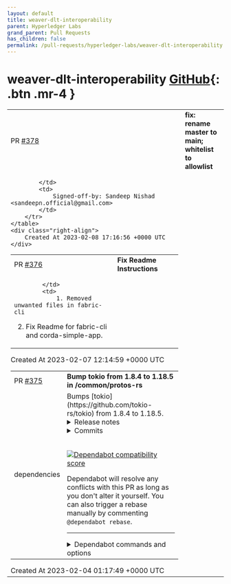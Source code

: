```yaml
---
layout: default
title: weaver-dlt-interoperability
parent: Hyperledger Labs
grand_parent: Pull Requests
has_children: false
permalink: /pull-requests/hyperledger-labs/weaver-dlt-interoperability
---
```


# weaver-dlt-interoperability <span class="fs-3 right-align">[GitHub](https://github.com/hyperledger-labs/weaver-dlt-interoperability){: .btn .mr-4 }</span>


<div>
    <table>
        <tr>
            <td>
                PR <a href="https://github.com/hyperledger-labs/weaver-dlt-interoperability/pull/378" class=".btn">#378</a>
            </td>
            <td>
                <b>
                    fix: rename master to main; whitelist to allowlist
                </b>
            </td>
        </tr>
        <tr>
            <td>
                
            </td>
            <td>
                Signed-off-by: Sandeep Nishad <sandeepn.official@gmail.com>
            </td>
        </tr>
    </table>
    <div class="right-align">
        Created At 2023-02-08 17:16:56 +0000 UTC
    </div>
</div>

<div>
    <table>
        <tr>
            <td>
                PR <a href="https://github.com/hyperledger-labs/weaver-dlt-interoperability/pull/376" class=".btn">#376</a>
            </td>
            <td>
                <b>
                    Fix Readme Instructions
                </b>
            </td>
        </tr>
        <tr>
            <td>
                
            </td>
            <td>
                1. Removed unwanted files in fabric-cli
2. Fix Readme for fabric-cli and corda-simple-app.
            </td>
        </tr>
    </table>
    <div class="right-align">
        Created At 2023-02-07 12:14:59 +0000 UTC
    </div>
</div>

<div>
    <table>
        <tr>
            <td>
                PR <a href="https://github.com/hyperledger-labs/weaver-dlt-interoperability/pull/375" class=".btn">#375</a>
            </td>
            <td>
                <b>
                    Bump tokio from 1.8.4 to 1.18.5 in /common/protos-rs
                </b>
            </td>
        </tr>
        <tr>
            <td>
                <span class="chip">dependencies</span>
            </td>
            <td>
                Bumps [tokio](https://github.com/tokio-rs/tokio) from 1.8.4 to 1.18.5.
<details>
<summary>Release notes</summary>
<p><em>Sourced from <a href="https://github.com/tokio-rs/tokio/releases">tokio's releases</a>.</em></p>
<blockquote>
<h2>Tokio v1.18.3</h2>
<h1>1.18.3 (September 27, 2022)</h1>
<p>This release removes the dependency on the <code>once_cell</code> crate to restore the MSRV of the 1.18.x LTS release. (<a href="https://github-redirect.dependabot.com/tokio-rs/tokio/issues/5048">#5048</a>)</p>
<p><a href="https://github-redirect.dependabot.com/tokio-rs/tokio/issues/5048">#5048</a>: <a href="https://github-redirect.dependabot.com/tokio-rs/tokio/pull/5048">tokio-rs/tokio#5048</a></p>
<h2>Tokio v1.18.2</h2>
<h1>1.18.2 (May 5, 2022)</h1>
<p>Add missing features for the <code>winapi</code> dependency. (<a href="https://github-redirect.dependabot.com/tokio-rs/tokio/issues/4663">#4663</a>)</p>
<p><a href="https://github-redirect.dependabot.com/tokio-rs/tokio/issues/4663">#4663</a>: <a href="https://github-redirect.dependabot.com/tokio-rs/tokio/pull/4663">tokio-rs/tokio#4663</a></p>
<h2>Tokio v1.18.1</h2>
<h1>1.18.1 (May 2, 2022)</h1>
<p>The 1.18.0 release broke the build for targets without 64-bit atomics when building with <code>tokio_unstable</code>. This release fixes that. (<a href="https://github-redirect.dependabot.com/tokio-rs/tokio/issues/4649">#4649</a>)</p>
<p><a href="https://github-redirect.dependabot.com/tokio-rs/tokio/issues/4649">#4649</a>: <a href="https://github-redirect.dependabot.com/tokio-rs/tokio/pull/4649">tokio-rs/tokio#4649</a></p>
<h2>Tokio v1.18.0</h2>
<h1>1.18.0 (April 27, 2022)</h1>
<p>This release adds a number of new APIs in <code>tokio::net</code>, <code>tokio::signal</code>, and
<code>tokio::sync</code>. In addition, it adds new unstable APIs to <code>tokio::task</code> (<code>Id</code>s
for uniquely identifying a task, and <code>AbortHandle</code> for remotely cancelling a
task), as well as a number of bugfixes.</p>
<h3>Fixed</h3>
<ul>
<li>blocking: add missing <code>#[track_caller]</code> for <code>spawn_blocking</code> (<a href="https://github-redirect.dependabot.com/tokio-rs/tokio/issues/4616">#4616</a>)</li>
<li>macros: fix <code>select</code> macro to process 64 branches (<a href="https://github-redirect.dependabot.com/tokio-rs/tokio/issues/4519">#4519</a>)</li>
<li>net: fix <code>try_io</code> methods not calling Mio's <code>try_io</code> internally (<a href="https://github-redirect.dependabot.com/tokio-rs/tokio/issues/4582">#4582</a>)</li>
<li>runtime: recover when OS fails to spawn a new thread (<a href="https://github-redirect.dependabot.com/tokio-rs/tokio/issues/4485">#4485</a>)</li>
</ul>
<h3>Added</h3>
<ul>
<li>net: add <code>UdpSocket::peer_addr</code> (<a href="https://github-redirect.dependabot.com/tokio-rs/tokio/issues/4611">#4611</a>)</li>
<li>net: add <code>try_read_buf</code> method for named pipes (<a href="https://github-redirect.dependabot.com/tokio-rs/tokio/issues/4626">#4626</a>)</li>
<li>signal: add <code>SignalKind</code> <code>Hash</code>/<code>Eq</code> impls and <code>c_int</code> conversion (<a href="https://github-redirect.dependabot.com/tokio-rs/tokio/issues/4540">#4540</a>)</li>
<li>signal: add support for signals up to <code>SIGRTMAX</code> (<a href="https://github-redirect.dependabot.com/tokio-rs/tokio/issues/4555">#4555</a>)</li>
<li>sync: add <code>watch::Sender::send_modify</code> method (<a href="https://github-redirect.dependabot.com/tokio-rs/tokio/issues/4310">#4310</a>)</li>
<li>sync: add <code>broadcast::Receiver::len</code> method (<a href="https://github-redirect.dependabot.com/tokio-rs/tokio/issues/4542">#4542</a>)</li>
<li>sync: add <code>watch::Receiver::same_channel</code> method (<a href="https://github-redirect.dependabot.com/tokio-rs/tokio/issues/4581">#4581</a>)</li>
<li>sync: implement <code>Clone</code> for <code>RecvError</code> types (<a href="https://github-redirect.dependabot.com/tokio-rs/tokio/issues/4560">#4560</a>)</li>
</ul>
<h3>Changed</h3>
<!-- raw HTML omitted -->
</blockquote>
<p>... (truncated)</p>
</details>
<details>
<summary>Commits</summary>
<ul>
<li><a href="https://github.com/tokio-rs/tokio/commit/171ce0ff8d38b87a39c1e6a16fedc9a2373720e0"><code>171ce0f</code></a> chore: prepare Tokio v1.18.5 release</li>
<li><a href="https://github.com/tokio-rs/tokio/commit/d6ea7a742b92d3e516035a584ab9347a96be363a"><code>d6ea7a7</code></a> Add <code>T: Unpin</code> bound to ReadHalf::unsplit</li>
<li><a href="https://github.com/tokio-rs/tokio/commit/9241c3eddf4a6a218681b088d71f7191513e2376"><code>9241c3e</code></a> chore: prepare Tokio v1.18.4 release</li>
<li><a href="https://github.com/tokio-rs/tokio/commit/699573d550fabf4bfb45d82505d6709faaae9037"><code>699573d</code></a> net: fix named pipes server configuration builder</li>
<li><a href="https://github.com/tokio-rs/tokio/commit/5c76d070e28bd9153ec72f13d0ebe24935b9dea0"><code>5c76d07</code></a> chore: prepare Tokio v1.18.3 (<a href="https://github-redirect.dependabot.com/tokio-rs/tokio/issues/5051">#5051</a>)</li>
<li><a href="https://github.com/tokio-rs/tokio/commit/05e661490b87a3d60a8342535bdc9d213048519c"><code>05e6614</code></a> chore: don't use <code>once_cell</code> for 1.18.x LTS release (<a href="https://github-redirect.dependabot.com/tokio-rs/tokio/issues/5048">#5048</a>)</li>
<li><a href="https://github.com/tokio-rs/tokio/commit/7aa1566cde7e04cebe60711ed6ce2f8b277158e9"><code>7aa1566</code></a> chore: prepare Tokio v1.18.2</li>
<li><a href="https://github.com/tokio-rs/tokio/commit/7c8e552f290a7cbae21f6d3343c2ee26c418d2fb"><code>7c8e552</code></a> windows: add features for winapi (<a href="https://github-redirect.dependabot.com/tokio-rs/tokio/issues/4663">#4663</a>)</li>
<li><a href="https://github.com/tokio-rs/tokio/commit/148bea82ee15974e64d8fc9292c2066a7278cebc"><code>148bea8</code></a> tokio: prepare Tokio v1.18.1 (<a href="https://github-redirect.dependabot.com/tokio-rs/tokio/issues/4650">#4650</a>)</li>
<li><a href="https://github.com/tokio-rs/tokio/commit/dc54aec1c785e334c23a0c8f249e71a8241f0d1d"><code>dc54aec</code></a> metrics: use mocked <code>AtomicU64</code> in IO metrics driver (<a href="https://github-redirect.dependabot.com/tokio-rs/tokio/issues/4649">#4649</a>)</li>
<li>Additional commits viewable in <a href="https://github.com/tokio-rs/tokio/compare/tokio-1.8.4...tokio-1.18.5">compare view</a></li>
</ul>
</details>
<br />


[![Dependabot compatibility score](https://dependabot-badges.githubapp.com/badges/compatibility_score?dependency-name=tokio&package-manager=cargo&previous-version=1.8.4&new-version=1.18.5)](https://docs.github.com/en/github/managing-security-vulnerabilities/about-dependabot-security-updates#about-compatibility-scores)

Dependabot will resolve any conflicts with this PR as long as you don't alter it yourself. You can also trigger a rebase manually by commenting `@dependabot rebase`.

[//]: # (dependabot-automerge-start)
[//]: # (dependabot-automerge-end)

---

<details>
<summary>Dependabot commands and options</summary>
<br />

You can trigger Dependabot actions by commenting on this PR:
- `@dependabot rebase` will rebase this PR
- `@dependabot recreate` will recreate this PR, overwriting any edits that have been made to it
- `@dependabot merge` will merge this PR after your CI passes on it
- `@dependabot squash and merge` will squash and merge this PR after your CI passes on it
- `@dependabot cancel merge` will cancel a previously requested merge and block automerging
- `@dependabot reopen` will reopen this PR if it is closed
- `@dependabot close` will close this PR and stop Dependabot recreating it. You can achieve the same result by closing it manually
- `@dependabot ignore this major version` will close this PR and stop Dependabot creating any more for this major version (unless you reopen the PR or upgrade to it yourself)
- `@dependabot ignore this minor version` will close this PR and stop Dependabot creating any more for this minor version (unless you reopen the PR or upgrade to it yourself)
- `@dependabot ignore this dependency` will close this PR and stop Dependabot creating any more for this dependency (unless you reopen the PR or upgrade to it yourself)
- `@dependabot use these labels` will set the current labels as the default for future PRs for this repo and language
- `@dependabot use these reviewers` will set the current reviewers as the default for future PRs for this repo and language
- `@dependabot use these assignees` will set the current assignees as the default for future PRs for this repo and language
- `@dependabot use this milestone` will set the current milestone as the default for future PRs for this repo and language

You can disable automated security fix PRs for this repo from the [Security Alerts page](https://github.com/hyperledger-labs/weaver-dlt-interoperability/network/alerts).

</details>
            </td>
        </tr>
    </table>
    <div class="right-align">
        Created At 2023-02-04 01:17:49 +0000 UTC
    </div>
</div>

